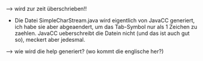 --> wird zur zeit überschrieben!!

- Die Datei SimpleCharStream.java wird eigentlich von JavaCC generiert, ich habe sie
  aber abgeaendert, um das Tab-Symbol nur als 1 Zeichen zu zaehlen. JavaCC ueberschreibt
  die Datein nicht (und das ist auch gut so), meckert aber jedesmal.

--> wie wird die help generiert? (wo kommt die englische her?)

